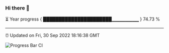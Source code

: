 ### Hi there 👋

⏳ Year progress { ██████████████████████▁▁▁▁▁▁▁▁ } 74.73 %

---

⏰ Updated on Fri, 30 Sep 2022 18:16:38 GMT

![Progress Bar CI](https://github.com/Shyam-Makwana/GitHub-Actions-Demo/workflows/Progress%20Bar%20CI/badge.svg)
